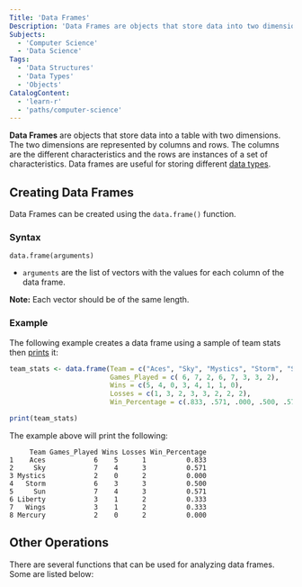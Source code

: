 ```yaml
---
Title: 'Data Frames'
Description: 'Data Frames are objects that store data into two dimensions of rows and columns.'
Subjects:
  - 'Computer Science'
  - 'Data Science'
Tags:
  - 'Data Structures'
  - 'Data Types'
  - 'Objects'
CatalogContent:
  - 'learn-r'
  - 'paths/computer-science'
---
```


**Data Frames** are objects that store data into a table with two dimensions. The two dimensions are represented by columns and rows. The columns are the different characteristics and the rows are instances of a set of characteristics. Data frames are useful for storing different [data types](https://www.codecademy.com/resources/docs/r/data-types).

## Creating Data Frames

Data Frames can be created using the `data.frame()` function.

### Syntax

```pseudo
data.frame(arguments)
```

- `arguments` are the list of vectors with the values for each column of the data frame.

**Note:** Each vector should be of the same length.

### Example

The following example creates a data frame using a sample of team stats then [prints](https://www.codecademy.com/resources/docs/r/built-in-functions/print) it:

```r
team_stats <- data.frame(Team = c("Aces", "Sky", "Mystics", "Storm", "Sun", "Liberty", "Wings", "Mercury"),
                         Games_Played = c( 6, 7, 2, 6, 7, 3, 3, 2),
                         Wins = c(5, 4, 0, 3, 4, 1, 1, 0),
                         Losses = c(1, 3, 2, 3, 3, 2, 2, 2),
                         Win_Percentage = c(.833, .571, .000, .500, .571, .333, .333, .000))

print(team_stats)
```

The example above will print the following:

```shell
     Team Games_Played Wins Losses Win_Percentage
1    Aces            6    5      1          0.833
2     Sky            7    4      3          0.571
3 Mystics            2    0      2          0.000
4   Storm            6    3      3          0.500
5     Sun            7    4      3          0.571
6 Liberty            3    1      2          0.333
7   Wings            3    1      2          0.333
8 Mercury            2    0      2          0.000
```

## Other Operations

There are several functions that can be used for analyzing data frames. Some are listed below:
